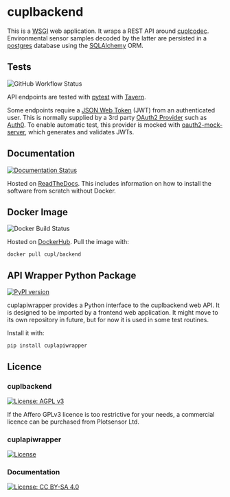 # cuplbackend
This is a [WSGI](https://en.wikipedia.org/wiki/Web_Server_Gateway_Interface) web application. It wraps a REST API around [cuplcodec](https://github.com/cuplsensor/cuplcodec). 
Environmental sensor samples decoded by the latter are persisted in a [postgres](https://www.postgresql.org/) database using the [SQLAlchemy](https://www.sqlalchemy.org/) ORM.

## Tests

![GitHub Workflow Status](https://img.shields.io/github/workflow/status/cuplsensor/cuplbackend/Install%20cuplbackend%20and%20run%20tests.)

API endpoints are tested with [pytest](https://docs.pytest.org/en/stable/) with [Tavern](https://tavern.readthedocs.io/en/latest/). 

Some endpoints require a [JSON Web Token](https://jwt.io/introduction/) (JWT) from an authenticated user. This is normally supplied by a 3rd party [OAuth2 Provider](https://oauth.net/2/) such as [Auth0](https://auth0.com). To enable automatic test, this provider is mocked with [oauth2-mock-server](https://www.npmjs.com/package/oauth2-mock-server), which generates and validates JWTs. 

## Documentation 

[![Documentation Status](https://readthedocs.org/projects/wsbackend/badge/?version=latest)](https://cupl.readthedocs.io/projects/backend/en/latest/?badge=latest) 

Hosted on [ReadTheDocs](https://cupl.readthedocs.io/projects/backend/en/latest/). This includes information on how to install the software from scratch without Docker.

## Docker Image

![Docker Build Status](https://img.shields.io/docker/cloud/build/cupl/backend)

Hosted on [DockerHub](https://hub.docker.com/r/cupl/backend). Pull the image with: 
         
    docker pull cupl/backend
    
## API Wrapper Python Package

[![PyPI version](https://badge.fury.io/py/cuplcodec.svg)](https://badge.fury.io/py/cuplcodec)

cuplapiwrapper provides a Python interface to the cuplbackend web API. It is designed to be imported by a frontend web application. It might move to its own repository in future, but for now it is used in some test routines.

Install it with: 

    pip install cuplapiwrapper
    
## Licence

### cuplbackend

[![License: AGPL v3](https://img.shields.io/badge/License-AGPL%20v3-blue.svg)](https://www.gnu.org/licenses/agpl-3.0)

If the Affero GPLv3 licence is too restrictive for your needs, a commercial licence can be purchased from Plotsensor Ltd.

### cuplapiwrapper

[![License](https://img.shields.io/badge/License-Apache%202.0-blue.svg)](https://opensource.org/licenses/Apache-2.0) 

### Documentation

[![License: CC BY-SA 4.0](https://img.shields.io/badge/License-CC%20BY--SA%204.0-lightgrey.svg)](https://creativecommons.org/licenses/by-sa/4.0/)
